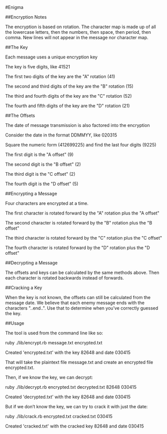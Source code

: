 #Enigma

##Encryption Notes

The encryption is based on rotation. The character map is made up of all the lowercase letters, then the numbers, then space, then period, then comma. New lines will not appear in the message nor character map.

##The Key

Each message uses a unique encryption key

The key is five digits, like 41521

The first two digits of the key are the "A" rotation (41)

The second and third digits of the key are the "B" rotation (15)

The third and fourth digits of the key are the "C" rotation (52)

The fourth and fifth digits of the key are the "D" rotation (21)

##The Offsets

The date of message transmission is also factored into the encryption

Consider the date in the format DDMMYY, like 020315

Square the numeric form (412699225) and find the last four digits (9225)

The first digit is the "A offset" (9)

The second digit is the "B offset" (2)

The third digit is the "C offset" (2)

The fourth digit is the "D offset" (5)

##Encrypting a Message

Four characters are encrypted at a time.

The first character is rotated forward by the "A" rotation plus the "A offset"

The second character is rotated forward by the "B" rotation plus the "B offset"

The third character is rotated forward by the "C" rotation plus the "C offset"

The fourth character is rotated forward by the "D" rotation plus the "D offset"

##Decrypting a Message

The offsets and keys can be calculated by the same methods above. Then each character is rotated backwards instead of forwards.

##Cracking a Key

When the key is not known, the offsets can still be calculated from the message date. We believe that each enemy message ends with the characters "..end..". Use that to determine when you’ve correctly guessed the key.

##Usage

The tool is used from the command line like so:

ruby ./lib/encrypt.rb message.txt encrypted.txt

Created 'encrypted.txt' with the key 82648 and date 030415

That will take the plaintext file message.txt and create an encrypted file encrypted.txt.

Then, if we know the key, we can decrypt:
 
ruby ./lib/decrypt.rb encrypted.txt decrypted.txt 82648 030415

Created 'decrypted.txt' with the key 82648 and date 030415

But if we don’t know the key, we can try to crack it with just the date:
 
ruby ./lib/crack.rb encrypted.txt cracked.txt 030415

Created 'cracked.txt' with the cracked key 82648 and date 030415



